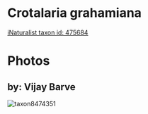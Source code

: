 
Crotalaria grahamiana
=====================
  
[iNaturalist taxon id: 475684](https://www.inaturalist.org/taxa/475684)
# Photos

## by: Vijay Barve
  
![taxon8474351](https://inaturalist-open-data.s3.amazonaws.com/photos/8944385/medium.jpeg)